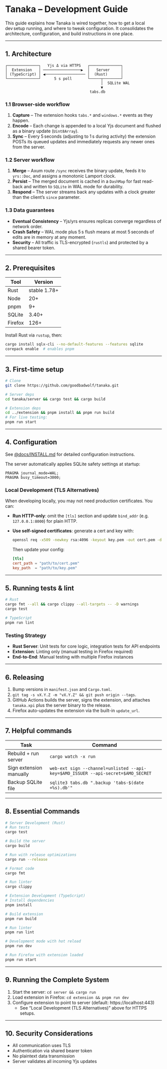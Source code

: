 # Tanaka – Development Guide

This guide explains how Tanaka is wired together, how to get a local dev setup running, and where to tweak configuration. It consolidates the architecture, configuration, and build instructions in one place.

---

## 1. Architecture

```
┌──────────────┐   Yjs Δ via HTTPS   ┌──────────────┐
│  Extension   │ ─────────────────▶  │   Server     │
│ (TypeScript) │ ◀────────────────── │  (Rust)      │
└──────────────┘      5 s poll       └─────┬────────┘
                                           │  SQLite WAL
                                           ▼
                                      tabs.db
```

### 1.1 Browser-side workflow

1. **Capture** – The extension hooks `tabs.*` and `windows.*` events as they happen.
2. **Encode** – Each change is appended to a local Yjs document and flushed as a binary update (`Uint8Array`).
3. **Sync** – Every 5 seconds (adjusting to 1 s during activity) the extension POSTs its queued updates and immediately requests any newer ones from the server.

### 1.2 Server workflow

1. **Merge** – Axum route `/sync` receives the binary update, feeds it to `yrs::Doc`, and assigns a monotonic Lamport clock.
2. **Persist** – The merged document is cached in a `DashMap` for fast read-back and written to `SQLite` in WAL mode for durability.
3. **Respond** – The server streams back any updates with a clock greater than the client’s `since` parameter.

### 1.3 Data guarantees

- **Eventual Consistency** – Yjs/yrs ensures replicas converge regardless of network order.
- **Crash Safety** – WAL mode plus 5 s flush means at most 5 seconds of edits are in memory at any moment.
- **Security** – All traffic is TLS-encrypted (`rustls`) and protected by a shared bearer token.

---

## 2. Prerequisites

| Tool    | Version      |
| ------- | ------------ |
| Rust    | stable 1.78+ |
| Node    | 20+          |
| pnpm    | 9+           |
| SQLite  | 3.40+        |
| Firefox | 126+         |

Install Rust via `rustup`, then:

```bash
cargo install sqlx-cli --no-default-features --features sqlite
corepack enable  # enables pnpm
```

---

## 3. First-time setup

```bash
# Clone
git clone https://github.com/goodbadwolf/tanaka.git

# Server deps
cd tanaka/server && cargo test && cargo build

# Extension deps
cd ../extension && pnpm install && pnpm run build
# For live testing:
pnpm run start
```

---

## 4. Configuration

See [@docs/INSTALL.md](docs/INSTALL.md#configuration) for detailed configuration instructions.

The server automatically applies SQLite safety settings at startup:

```
PRAGMA journal_mode=WAL;
PRAGMA busy_timeout=3000;
```

### Local Development (TLS Alternatives)

When developing locally, you may not need production certificates. You can:

- **Run HTTP-only**: omit the `[tls]` section and update `bind_addr` (e.g. `127.0.0.1:8000`) for plain HTTP.
- **Use self-signed certificates**: generate a cert and key with:

  ```bash
  openssl req -x509 -newkey rsa:4096 -keyout key.pem -out cert.pem -days 365 -nodes -subj "/CN=localhost"
  ```

  Then update your config:

  ```toml
  [tls]
  cert_path = "path/to/cert.pem"
  key_path  = "path/to/key.pem"
  ```

---

## 5. Running tests & lint

```bash
# Rust
cargo fmt --all && cargo clippy --all-targets -- -D warnings
cargo test

# TypeScript
pnpm run lint
```

### Testing Strategy

- **Rust Server**: Unit tests for core logic, integration tests for API endpoints
- **Extension**: Linting only (manual testing in Firefox required)
- **End-to-End**: Manual testing with multiple Firefox instances

---

## 6. Releasing

1. Bump versions in `manifest.json` and `Cargo.toml`.
2. `git tag -s vX.Y.Z -m "vX.Y.Z" && git push origin --tags`.
3. GitHub Actions builds the server, signs the extension, and attaches `tanaka.xpi` plus the server binary to the release.
4. Firefox auto-updates the extension via the built-in `update_url`.

---

## 7. Helpful commands

| Task                    | Command                                                                          |
| ----------------------- | -------------------------------------------------------------------------------- |
| Rebuild + run server    | `cargo watch -x run`                                                             |
| Sign extension manually | `web-ext sign --channel=unlisted --api-key=$AMO_ISSUER --api-secret=$AMO_SECRET` |
| Backup SQLite file      | `sqlite3 tabs.db ".backup 'tabs-$(date +%s).db'"`                                |

---

## 8. Essential Commands

```bash
# Server Development (Rust)
# Run tests
cargo test

# Build the server
cargo build

# Run with release optimizations
cargo run --release

# Format code
cargo fmt

# Run linter
cargo clippy
```

```bash
# Extension Development (TypeScript)
# Install dependencies
pnpm install

# Build extension
pnpm run build

# Run linter
pnpm run lint

# Development mode with hot reload
pnpm run dev

# Run Firefox with extension loaded
pnpm run start
```

---

## 9. Running the Complete System

1. Start the server: `cd server && cargo run`
2. Load extension in Firefox: `cd extension && pnpm run dev`
3. Configure extension to point to server (default: https://localhost:443)
   - See “Local Development (TLS Alternatives)” above for HTTPS setups.

---

## 10. Security Considerations

- All communication uses TLS
- Authentication via shared bearer token
- No plaintext data transmission
- Server validates all incoming Yjs updates
